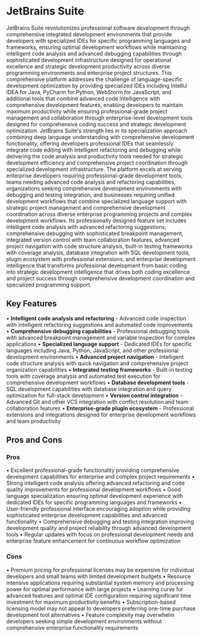 # JetBrains Suite

JetBrains Suite revolutionizes professional software development through comprehensive integrated development environments that provide developers with specialized IDEs for specific programming languages and frameworks, ensuring optimal development workflows while maintaining intelligent code analysis and advanced debugging capabilities through sophisticated development infrastructure designed for operational excellence and strategic development productivity across diverse programming environments and enterprise project structures. This comprehensive platform addresses the challenge of language-specific development optimization by providing specialized IDEs including IntelliJ IDEA for Java, PyCharm for Python, WebStorm for JavaScript, and additional tools that combine advanced code intelligence with comprehensive development features, enabling developers to maintain maximum productivity while ensuring professional-grade project management and collaboration through enterprise-level development tools designed for comprehensive coding success and strategic development optimization. JetBrains Suite's strength lies in its specialization approach combining deep language understanding with comprehensive development functionality, offering developers professional IDEs that seamlessly integrate code editing with intelligent refactoring and debugging while delivering the code analysis and productivity tools needed for strategic development efficiency and comprehensive project coordination through specialized development infrastructure. The platform excels at serving enterprise developers requiring professional-grade development tools, teams needing advanced code analysis and refactoring capabilities, organizations seeking comprehensive development environments with debugging and testing integration, and businesses requiring unified development workflows that combine specialized language support with strategic project management and comprehensive development coordination across diverse enterprise programming projects and complex development workflows. Its professionally designed feature set includes intelligent code analysis with advanced refactoring suggestions, comprehensive debugging with sophisticated breakpoint management, integrated version control with team collaboration features, advanced project navigation with code structure analysis, built-in testing frameworks with coverage analysis, database integration with SQL development tools, plugin ecosystem with professional extensions, and enterprise development intelligence that transforms professional development from basic coding into strategic development intelligence that drives both coding excellence and project success through comprehensive development coordination and specialized programming support.

## Key Features

• **Intelligent code analysis and refactoring** - Advanced code inspection with intelligent refactoring suggestions and automated code improvements
• **Comprehensive debugging capabilities** - Professional debugging tools with advanced breakpoint management and variable inspection for complex applications
• **Specialized language support** - Dedicated IDEs for specific languages including Java, Python, JavaScript, and other professional development environments
• **Advanced project navigation** - Intelligent code structure analysis with quick navigation and comprehensive project organization capabilities
• **Integrated testing frameworks** - Built-in testing tools with coverage analysis and automated test execution for comprehensive development workflows
• **Database development tools** - SQL development capabilities with database integration and query optimization for full-stack development
• **Version control integration** - Advanced Git and other VCS integration with conflict resolution and team collaboration features
• **Enterprise-grade plugin ecosystem** - Professional extensions and integrations designed for enterprise development workflows and team productivity

## Pros and Cons

### Pros
• Excellent professional-grade functionality providing comprehensive development capabilities for enterprise and complex project requirements
• Strong intelligent code analysis offering advanced refactoring and code quality improvements for professional development workflows
• Good language specialization ensuring optimal development experience with dedicated IDEs for specific programming languages and frameworks
• User-friendly professional interface encouraging adoption while providing sophisticated enterprise development capabilities and advanced functionality
• Comprehensive debugging and testing integration improving development quality and project reliability through advanced development tools
• Regular updates with focus on professional development needs and enterprise feature enhancement for continuous workflow optimization

### Cons
• Premium pricing for professional licenses may be expensive for individual developers and small teams with limited development budgets
• Resource intensive applications requiring substantial system memory and processing power for optimal performance with large projects
• Learning curve for advanced features and optimal IDE configuration requiring significant time investment for maximum productivity benefits
• Subscription-based licensing model may not appeal to developers preferring one-time purchase development tool alternatives
• Feature complexity may overwhelm developers seeking simple development environments without comprehensive enterprise functionality requirements